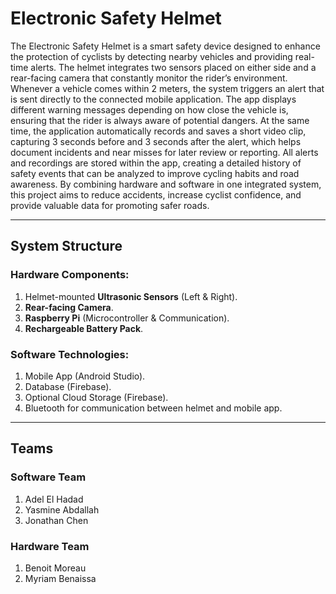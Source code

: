 # Electronic Safety Helmet  
The Electronic Safety Helmet is a smart safety device designed to enhance the protection of cyclists by detecting nearby vehicles and providing real-time alerts. The helmet integrates two sensors placed on either side and a rear-facing camera that constantly monitor the rider’s environment. Whenever a vehicle comes within 2 meters, the system triggers an alert that is sent directly to the connected mobile application. The app displays different warning messages depending on how close the vehicle is, ensuring that the rider is always aware of potential dangers. At the same time, the application automatically records and saves a short video clip, capturing 3 seconds before and 3 seconds after the alert, which helps document incidents and near misses for later review or reporting. All alerts and recordings are stored within the app, creating a detailed history of safety events that can be analyzed to improve cycling habits and road awareness. By combining hardware and software in one integrated system, this project aims to reduce accidents, increase cyclist confidence, and provide valuable data for promoting safer roads.


---

## System Structure

### Hardware Components:
1. Helmet-mounted **Ultrasonic Sensors** (Left & Right).
2. **Rear-facing Camera**.
3. **Raspberry Pi** (Microcontroller & Communication).
4. **Rechargeable Battery Pack**.

### Software Technologies:
1. Mobile App (Android Studio).  
2. Database (Firebase).  
3. Optional Cloud Storage (Firebase).  
4. Bluetooth for communication between helmet and mobile app.  

---

## Teams

### Software Team
1. Adel El Hadad
2. Yasmine Abdallah
3. Jonathan Chen

### Hardware Team
1. Benoit Moreau
2. Myriam Benaissa
